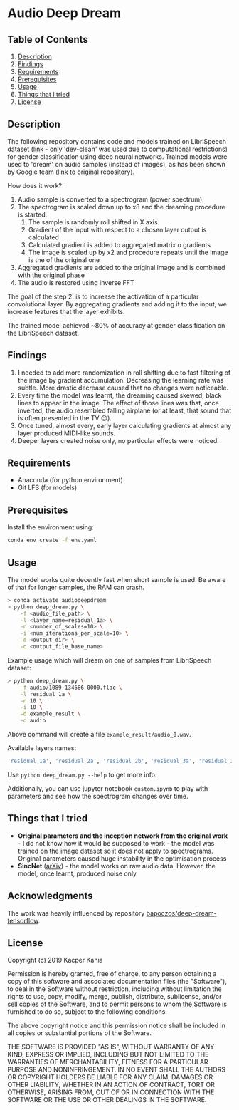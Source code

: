 # Audio Deep Dream

## Table of Contents

1. [Description](#desc)
2. [Findings](#findings)
3. [Requirements](#requirements)
4. [Prerequisites](#prerequisites)
5. [Usage](#usage)
6. [Things that I tried](#itried)
7. [License](#license)



## Description <div id='desc' />
The following repository contains code and models trained on LibriSpeech dataset
([link](http://www.openslr.org/12) - only 'dev-clean' was used due to computational restrictions) for gender classification using deep neural networks. Trained models were
used to 'dream' on audio samples (instead of images), as has been shown by
Google team ([link](https://github.com/google/deepdream) to original repository).

How does it work?:
1. Audio sample is converted to a spectrogram (power spectrum).
2. The spectrogram is scaled down up to x8 and the dreaming procedure is started:
    1. The sample is randomly roll shifted in X axis.
    2. Gradient of the input with respect to a chosen layer output is calculated
    3. Calculated gradient is added to aggregated matrix o gradients
    4. The image is scaled up by x2 and procedure repeats until the image is the
    of the original one
3. Aggregated gradients are added to the original image and is combined
with the original phase
4. The audio is restored using inverse FFT

The goal of the step 2. is to increase the activation of a particular
convolutional layer. By aggregating gradients and adding it to the input, we
increase features that the layer exhibits.

The trained model achieved ~80% of accuracy at gender classification on the LibriSpeech dataset.

## Findings <div id="findings" />

1. I needed to add more randomization in roll shifting due to fast filtering of the image
by gradient accumulation. Decreasing the learning rate was subtle. More drastic decrease 
caused that no changes were noticeable.
2. Every time the model was learnt, the dreaming caused skewed, black lines to
appear in the image. The effect of those lines was that, once inverted, the audio
resembled falling airplane (or at least, that sound that is often presented in the TV 😊).
3. Once tuned, almost every, early layer calculating gradients at almost any layer produced
MIDI-like sounds.
4. Deeper layers created noise only, no particular effects were noticed.

## Requirements <div id="requirements" />

- Anaconda (for python environment)
- Git LFS (for models)

## Prerequisites <div id="prerequisites" />

Install the environment using:
```bash
conda env create -f env.yaml 
```

## Usage <div id="usage" />
The model works quite decently fast when short sample is used. 
Be aware of that for longer samples, the RAM can crash.

```bash
> conda activate audiodeepdream
> python deep_dream.py \
    -f <audio_file_path> \
    -l <layer_name=residual_1a> \
    -n <number_of_scales=10> \
    -i <num_iterations_per_scale=10> \
    -d <output_dir> \
    -o <output_file_base_name>
```

Example usage which will dream on one of samples
from LibriSpeech dataset:
```bash
> python deep_dream.py \
    -f audio/1089-134686-0000.flac \
    -l residual_1a \
    -n 10 \
    -i 10 \
    -d example_result \
    -o audio
```
Above command will create a file `example_result/audio_0.wav`.

Available layers names:
```bash
'residual_1a', 'residual_2a', 'residual_2b', 'residual_3a', 'residual_3b', 'residual_4a', 'residual_4b', 'residual_5a', 'residual_5b'
```
Use `python deep_dream.py --help` to get more info.

Additionally, you can use jupyter notebook `custom.ipynb` to play with parameters and see how the spectrogram
changes over time.
## Things that I tried <div id="itried" />

- **Original parameters and the inception network from the original work** - I do not know how it would be supposed to work -
the model was trained on the image dataset so it does not apply to spectrograms. Original parameters caused huge instability
in the optimisation process
- **SincNet** ([arXiv](https://arxiv.org/abs/1808.00158)) - the model works on raw audio data. However, the model, once
learnt, produced noise only



## Acknowledgments
The work was heavily influenced by repository [bapoczos/deep-dream-tensorflow](https://github.com/bapoczos/deep-dream-tensorflow).
## License <div id="license" />

Copyright (c) 2019 Kacper Kania

Permission is hereby granted, free of charge, to any person obtaining a copy of this software and associated documentation files (the "Software"), to deal in the Software without restriction, including without limitation the rights to use, copy, modify, merge, publish, distribute, sublicense, and/or sell copies of the Software, and to permit persons to whom the Software is furnished to do so, subject to the following conditions:

The above copyright notice and this permission notice shall be included in all copies or substantial portions of the Software.

THE SOFTWARE IS PROVIDED "AS IS", WITHOUT WARRANTY OF ANY KIND, EXPRESS OR IMPLIED, INCLUDING BUT NOT LIMITED TO THE WARRANTIES OF MERCHANTABILITY, FITNESS FOR A PARTICULAR PURPOSE AND NONINFRINGEMENT. IN NO EVENT SHALL THE AUTHORS OR COPYRIGHT HOLDERS BE LIABLE FOR ANY CLAIM, DAMAGES OR OTHER LIABILITY, WHETHER IN AN ACTION OF CONTRACT, TORT OR OTHERWISE, ARISING FROM, OUT OF OR IN CONNECTION WITH THE SOFTWARE OR THE USE OR OTHER DEALINGS IN THE SOFTWARE.